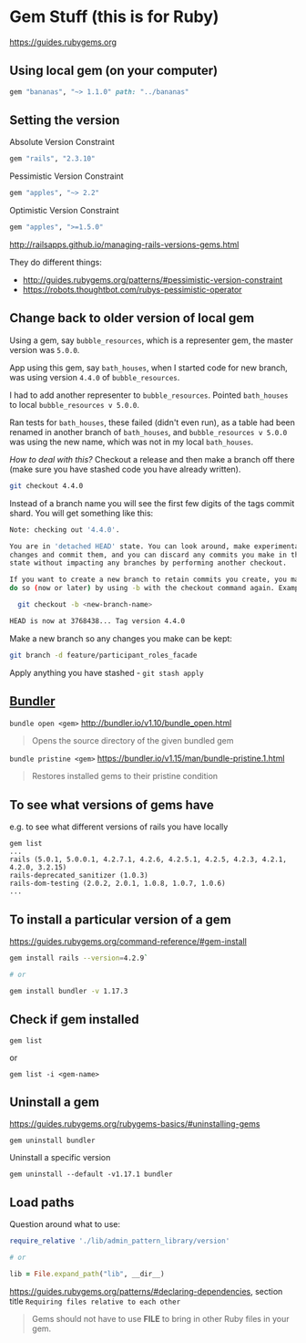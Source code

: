# Gem Stuff (this is for Ruby)

https://guides.rubygems.org

## Using local gem (on your computer)

```ruby
gem "bananas", "~> 1.1.0" path: "../bananas"
```

## Setting the version

Absolute Version Constraint

```ruby
gem "rails", "2.3.10"
```

Pessimistic Version Constraint

```ruby
gem "apples", "~> 2.2"
```

Optimistic Version Constraint

```ruby
gem "apples", ">=1.5.0"
```
http://railsapps.github.io/managing-rails-versions-gems.html

They do different things:
- http://guides.rubygems.org/patterns/#pessimistic-version-constraint
- https://robots.thoughtbot.com/rubys-pessimistic-operator


## Change back to older version of local gem

Using a gem, say `bubble_resources`, which is a representer gem, the master version was `5.0.0`.

App using this gem, say `bath_houses`, when I started code for new branch, was using version `4.4.0` of `bubble_resources`.

I had to add another representer to `bubble_resources`. Pointed `bath_houses` to local `bubble_resources v 5.0.0`.

Ran tests for `bath_houses`, these failed (didn't even run), as a table had been renamed in another branch of `bath_houses`, and `bubble_resources v 5.0.0` was using the new name, which was not in my local `bath_houses`.

*How to deal with this?*
Checkout a release and then make a branch off there (make sure you have stashed code you have already written).
```bash
git checkout 4.4.0
```
Instead of a branch name you will see the first few digits of the tags commit shard.
You will get something like this:

```bash
Note: checking out '4.4.0'.

You are in 'detached HEAD' state. You can look around, make experimental
changes and commit them, and you can discard any commits you make in this
state without impacting any branches by performing another checkout.

If you want to create a new branch to retain commits you create, you may
do so (now or later) by using -b with the checkout command again. Example:

  git checkout -b <new-branch-name>

HEAD is now at 3768438... Tag version 4.4.0
```
Make a new branch so any changes you make can be kept:
```bash
git branch -d feature/participant_roles_facade
```
Apply anything you have stashed - `git stash apply`


## [Bundler](https://bundler.io/)

`bundle open <gem>`
http://bundler.io/v1.10/bundle_open.html
>Opens the source directory of the given bundled gem

`bundle pristine <gem>`
https://bundler.io/v1.15/man/bundle-pristine.1.html
>Restores installed gems to their pristine condition


## To see what versions of gems have
e.g. to see what different versions of rails you have locally

```
gem list
...
rails (5.0.1, 5.0.0.1, 4.2.7.1, 4.2.6, 4.2.5.1, 4.2.5, 4.2.3, 4.2.1, 4.2.0, 3.2.15)
rails-deprecated_sanitizer (1.0.3)
rails-dom-testing (2.0.2, 2.0.1, 1.0.8, 1.0.7, 1.0.6)
...
```


## To install a particular version of a gem

https://guides.rubygems.org/command-reference/#gem-install


```bash
gem install rails --version=4.2.9`

# or

gem install bundler -v 1.17.3
```


## Check if gem installed

`gem list`

or

`gem list -i <gem-name>`


## Uninstall a gem

https://guides.rubygems.org/rubygems-basics/#uninstalling-gems

```
gem uninstall bundler
```

Uninstall a specific version

```
gem uninstall --default -v1.17.1 bundler
```


## Load paths

Question around what to use:

```ruby
require_relative './lib/admin_pattern_library/version'

# or

lib = File.expand_path("lib", __dir__)
```

https://guides.rubygems.org/patterns/#declaring-dependencies, section title `Requiring files relative to each other`

>Gems should not have to use __FILE__ to bring in other Ruby files in your gem.
